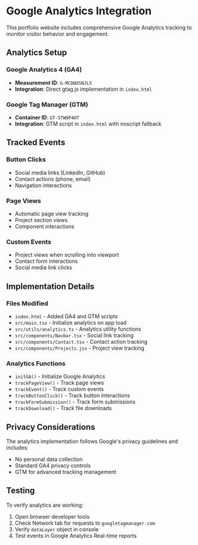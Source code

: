 # Google Analytics Integration

This portfolio website includes comprehensive Google Analytics tracking to monitor visitor behavior and engagement.

## Analytics Setup

### Google Analytics 4 (GA4)
- **Measurement ID**: `G-MCDNXSNJL5`
- **Integration**: Direct gtag.js implementation in `index.html`

### Google Tag Manager (GTM)
- **Container ID**: `GT-5TW9P4HT`
- **Integration**: GTM script in `index.html` with noscript fallback

## Tracked Events

### Button Clicks
- Social media links (LinkedIn, GitHub)
- Contact actions (phone, email)
- Navigation interactions

### Page Views
- Automatic page view tracking
- Project section views
- Component interactions

### Custom Events
- Project views when scrolling into viewport
- Contact form interactions
- Social media link clicks

## Implementation Details

### Files Modified
- `index.html` - Added GA4 and GTM scripts
- `src/main.tsx` - Initialize analytics on app load
- `src/utils/analytics.ts` - Analytics utility functions
- `src/components/Navbar.tsx` - Social link tracking
- `src/components/Contact.tsx` - Contact action tracking
- `src/components/Projects.jsx` - Project view tracking

### Analytics Functions
- `initGA()` - Initialize Google Analytics
- `trackPageView()` - Track page views
- `trackEvent()` - Track custom events
- `trackButtonClick()` - Track button interactions
- `trackFormSubmission()` - Track form submissions
- `trackDownload()` - Track file downloads

## Privacy Considerations

The analytics implementation follows Google's privacy guidelines and includes:
- No personal data collection
- Standard GA4 privacy controls
- GTM for advanced tracking management

## Testing

To verify analytics are working:
1. Open browser developer tools
2. Check Network tab for requests to `googletagmanager.com`
3. Verify `dataLayer` object in console
4. Test events in Google Analytics Real-time reports

